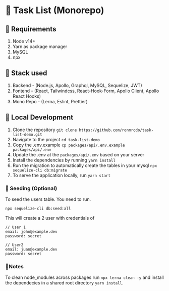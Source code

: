 # 🎉 Task List (Monorepo)

## 📝 Requirements
1. Node v14+
2. Yarn as package manager
3. MySQL
4. npx

## 🚀 Stack used
1. Backend - (Node.js, Apollo, Graphql, MySQL, Sequelize, JWT)
2. Fontend - (React, Tailwindcss, React-Hook-Form, Apollo Client, Apollo React Hooks)
3. Mono Repo - (Lerna, Eslint, Prettier)

## 🔨 Local Development

1. Clone the repository `git clone https://github.com/ronmrcdo/task-list-demo.git`
2. Navigate to the project `cd task-list-demo`
3. Copy the .env.example `cp packages/api/.env.example packages/api/.env`
4. Update the .env at the `packages/api/.env` based on your server
5. Install the dependencies by running `yarn install`
6. Run the migration to automatically create the tables in your mysql `npx sequelize-cli db:migrate`
7. To serve the application locally, run `yarn start`

### 🌱 Seeding (Optional)

To seed the users table. You need to run.
```
npx sequelize-cli db:seed:all
```

This will create a 2 user with credentials of

```
// User 1
email: john@example.dev
password: secret

// User2
email: juan@example.dev
password: secret
```


### 📝Notes

To clean node_modules across packages run `npx lerna clean -y` and install the dependecies in a shared root directory `yarn install`.